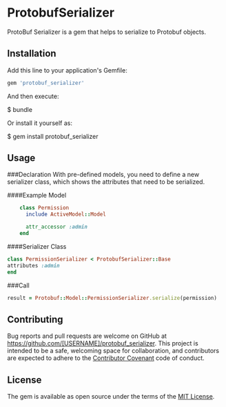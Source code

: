 # ProtobufSerializer
ProtoBuf Serializer is a gem that helps to serialize to Protobuf objects.

## Installation

Add this line to your application's Gemfile:

```ruby
gem 'protobuf_serializer'
```

And then execute:

$ bundle

Or install it yourself as:

$ gem install protobuf_serializer

## Usage

###Declaration
With pre-defined models, you need to define a new serializer class, which shows the attributes that need to be serialized.

####Example Model
```ruby
    class Permission
      include ActiveModel::Model

      attr_accessor :admin
    end
```

####Serializer Class
```ruby
class PermissionSerializer < ProtobufSerializer::Base
attributes :admin
end
```

###Call
```ruby
result = Protobuf::Model::PermissionSerializer.serialize(permission)
```
## Contributing

Bug reports and pull requests are welcome on GitHub at https://github.com/[USERNAME]/protobuf_serializer. This project is intended to be a safe, welcoming space for collaboration, and contributors are expected to adhere to the [Contributor Covenant](http://contributor-covenant.org) code of conduct.


## License

The gem is available as open source under the terms of the [MIT License](http://opensource.org/licenses/MIT).

